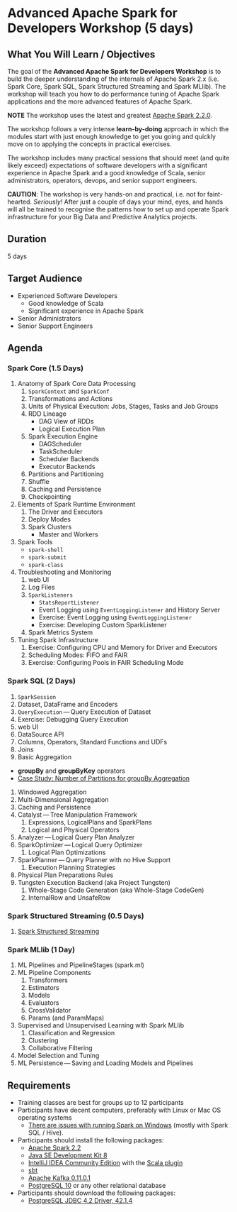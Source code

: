 # Advanced Apache Spark for Developers Workshop (5 days)

## What You Will Learn / Objectives

The goal of the **Advanced Apache Spark for Developers Workshop** is to build the deeper understanding of the internals of Apache Spark 2.x (i.e. Spark Core, Spark SQL, Spark Structured Streaming and Spark MLlib). The workshop will teach you how to do performance tuning of Apache Spark applications and the more advanced features of Apache Spark.

**NOTE** The workshop uses the latest and greatest [Apache Spark 2.2.0](http://spark.apache.org/releases/spark-release-2-2-0.html).

The workshop follows a very intense **learn-by-doing** approach in which the modules start with just enough knowledge to get you going and quickly move on to applying the concepts in practical exercises.

The workshop includes many practical sessions that should meet (and quite likely exceed) expectations of software developers with a significant experience in Apache Spark and a good knowledge of Scala, senior administrators, operators, devops, and senior support engineers.

**CAUTION**: The workshop is very hands-on and practical, i.e. not for faint-hearted. _Seriously!_ After just a couple of days your mind, eyes, and hands will all be trained to recognise the patterns how to set up and operate Spark infrastructure for your Big Data and Predictive Analytics projects.

## Duration

5 days

## Target Audience

* Experienced Software Developers
  * Good knowledge of Scala
  * Significant experience in Apache Spark
* Senior Administrators
* Senior Support Engineers

## Agenda

### Spark Core (1.5 Days)

1. Anatomy of Spark Core Data Processing
    1. `SparkContext` and `SparkConf`
    1. Transformations and Actions
    1. Units of Physical Execution: Jobs, Stages, Tasks and Job Groups
    1. RDD Lineage
        * DAG View of RDDs
        * Logical Execution Plan
    1. Spark Execution Engine
        * DAGScheduler
        * TaskScheduler
        * Scheduler Backends
        * Executor Backends
    1. Partitions and Partitioning
    1. Shuffle
    1. Caching and Persistence
    1. Checkpointing
1. Elements of Spark Runtime Environment
    1. The Driver and Executors
    1. Deploy Modes
    1. Spark Clusters
        * Master and Workers
1. Spark Tools
    * `spark-shell`
    * `spark-submit`
    * `spark-class`
1. Troubleshooting and Monitoring
    1. web UI
    1. Log Files
    1. `SparkListeners`
        * `StatsReportListener`
        * Event Logging using `EventLoggingListener` and History Server
        * Exercise: Event Logging using `EventLoggingListener`
        * Exercise: Developing Custom SparkListener
    1. Spark Metrics System
1. Tuning Spark Infrastructure
    1. Exercise: Configuring CPU and Memory for Driver and Executors
    1. Scheduling Modes: FIFO and FAIR
    1. Exercise: Configuring Pools in FAIR Scheduling Mode

### Spark SQL (2 Days)

1. `SparkSession`
1. Dataset, DataFrame and Encoders
1. `QueryExecution` — Query Execution of Dataset
1. Exercise: Debugging Query Execution
1. web UI
1. DataSource API
1. Columns, Operators, Standard Functions and UDFs
1. Joins
1. Basic Aggregation
  * **groupBy** and **groupByKey** operators
  * [Case Study: Number of Partitions for groupBy Aggregation](https://jaceklaskowski.gitbooks.io/mastering-apache-spark/spark-sql-performance-tuning-groupBy-aggregation.html)
1. Windowed Aggregation
1. Multi-Dimensional Aggregation
1. Caching and Persistence
1. Catalyst — Tree Manipulation Framework
    1. Expressions, LogicalPlans and SparkPlans
    1. Logical and Physical Operators
1. Analyzer — Logical Query Plan Analyzer
1. SparkOptimizer — Logical Query Optimizer
    1. Logical Plan Optimizations
1. SparkPlanner — Query Planner with no Hive Support
    1. Execution Planning Strategies
1. Physical Plan Preparations Rules
1. Tungsten Execution Backend (aka Project Tungsten)
    1. Whole-Stage Code Generation (aka Whole-Stage CodeGen)
    1. InternalRow and UnsafeRow

### Spark Structured Streaming (0.5 Days)

1. [Spark Structured Streaming](../spark-structured-streaming-workshop.md)

### Spark MLlib (1 Day)

1. ML Pipelines and PipelineStages (spark.ml)
1. ML Pipeline Components
    1. Transformers
    1. Estimators
    1. Models
    1. Evaluators
    1. CrossValidator
    1. Params (and ParamMaps)
1. Supervised and Unsupervised Learning with Spark MLlib
    1. Classification and Regression
    1. Clustering
    1. Collaborative Filtering
1. Model Selection and Tuning
1. ML Persistence — Saving and Loading Models and Pipelines

## Requirements

* Training classes are best for groups up to 12 participants
* Participants have decent computers, preferably with Linux or Mac OS operating systems
  * [There are issues with running Spark on Windows](https://jaceklaskowski.gitbooks.io/mastering-apache-spark/content/spark-tips-and-tricks-running-spark-windows.html) (mostly with Spark SQL / Hive).
* Participants should install the following packages:
  * [Apache Spark 2.2](http://spark.apache.org/downloads.html)
  * [Java SE Development Kit 8](http://www.oracle.com/technetwork/java/javase/downloads/jdk8-downloads-2133151.html)
  * [IntelliJ IDEA Community Edition](https://www.jetbrains.com/idea/download/) with the [Scala plugin](https://www.jetbrains.com/help/idea/creating-and-running-your-scala-application.html)
  * [sbt](http://www.scala-sbt.org/download.html)
  * [Apache Kafka 0.11.0.1](http://kafka.apache.org/downloads)
  * [PostgreSQL 10](http://www.postgresql.org/download/) or any other relational database
* Participants should download the following packages:
  * [PostgreSQL JDBC 4.2 Driver, 42.1.4](https://jdbc.postgresql.org/download.html)
